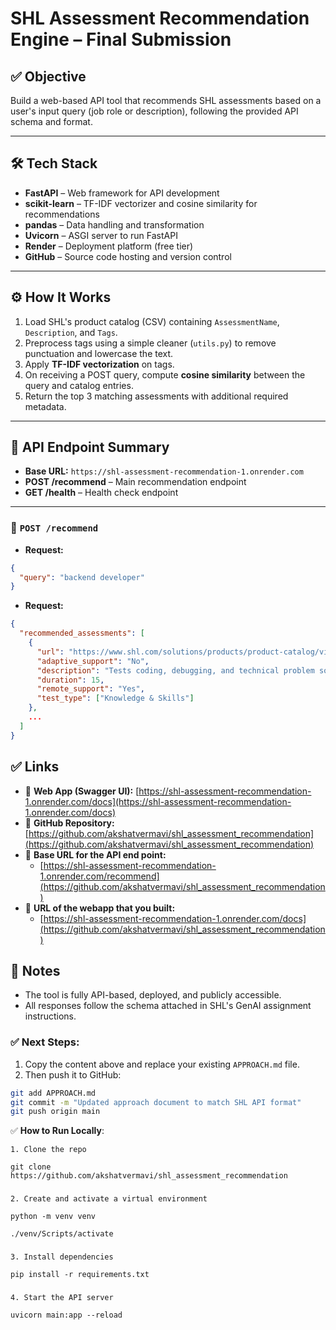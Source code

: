 # SHL Assessment Recommendation Engine – Final Submission

## ✅ Objective

Build a web-based API tool that recommends SHL assessments based on a user's input query (job role or description), following the provided API schema and format.

---

## 🛠️ Tech Stack

- **FastAPI** – Web framework for API development
- **scikit-learn** – TF-IDF vectorizer and cosine similarity for recommendations
- **pandas** – Data handling and transformation
- **Uvicorn** – ASGI server to run FastAPI
- **Render** – Deployment platform (free tier)
- **GitHub** – Source code hosting and version control

---

## ⚙️ How It Works

1. Load SHL's product catalog (CSV) containing `AssessmentName`, `Description`, and `Tags`.
2. Preprocess tags using a simple cleaner (`utils.py`) to remove punctuation and lowercase the text.
3. Apply **TF-IDF vectorization** on tags.
4. On receiving a POST query, compute **cosine similarity** between the query and catalog entries.
5. Return the top 3 matching assessments with additional required metadata.

---

## 🚀 API Endpoint Summary

- **Base URL:** `https://shl-assessment-recommendation-1.onrender.com`
- **POST /recommend** – Main recommendation endpoint
- **GET /health** – Health check endpoint

---

### 🔸 `POST /recommend`

- **Request:**

```json
{
  "query": "backend developer"
}
```


- **Request:**

```json
{
  "recommended_assessments": [
    {
      "url": "https://www.shl.com/solutions/products/product-catalog/view/developer-role-assessment/",
      "adaptive_support": "No",
      "description": "Tests coding, debugging, and technical problem solving",
      "duration": 15,
      "remote_support": "Yes",
      "test_type": ["Knowledge & Skills"]
    },
    ...
  ]
}

```


## ✅ Links

* 🔗 **Web App (Swagger UI):** [https://shl-assessment-recommendation-1.onrender.com/docs](https://shl-assessment-recommendation-1.onrender.com/docs)
* 🔗 **GitHub Repository:** [https://github.com/akshatvermavi/shl_assessment_recommendation](https://github.com/akshatvermavi/shl_assessment_recommendation)
* 🔗 **Base URL for the API end point:**
  * [https://shl-assessment-recommendation-1.onrender.com/recommend](https://github.com/akshatvermavi/shl_assessment_recommendation)
* 🔗 **URL of the webapp that you built:**
  * [https://shl-assessment-recommendation-1.onrender.com/docs](https://github.com/akshatvermavi/shl_assessment_recommendation)


## 🧠 Notes

* The tool is fully API-based, deployed, and publicly accessible.
* All responses follow the schema attached in SHL's GenAI assignment instructions.


### ✅ Next Steps:

    

1. Copy the content above and replace your existing `APPROACH.md` file.
2. Then push it to GitHub:

```bash
git add APPROACH.md
git commit -m "Updated approach document to match SHL API format"
git push origin main
```

✅ **How to Run Locally**:

    1. Clone the repo

    git clone https://github.com/akshatvermavi/shl_assessment_recommendation

### 
    2. Create and activate a virtual environment

    python -m venv venv

    ./venv/Scripts/activate

### 
    3. Install dependencies

    pip install -r requirements.txt

### 
    4. Start the API server

    uvicorn main:app --reload
